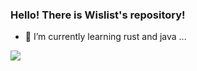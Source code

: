 ### Hello!  There is Wislist's repository!
- 🌱 I’m currently learning rust and java ...

<!--START_SECTION:waka-->
<!--END_SECTION:waka-->


<img align="center" src="https://skillicons.dev/icons?i=c,java,idea,html,js,git,maven,linux,docker,md,mysql,nginx,redis,rust,vue&theme=light" />
</p>
 
